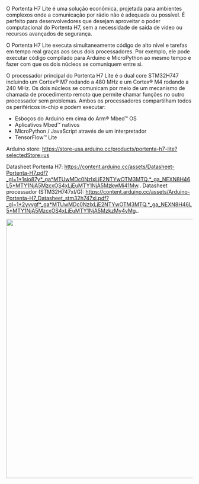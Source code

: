 O Portenta H7 Lite é uma solução econômica, projetada para ambientes complexos onde a comunicação por rádio não é adequada ou possível. É perfeito para desenvolvedores que desejam aproveitar o poder computacional do Portenta H7, sem a necessidade de saída de vídeo ou recursos avançados de segurança. 

O Portenta H7 Lite executa simultaneamente código de alto nível e tarefas em tempo real graças aos seus dois processadores. Por exemplo, ele pode executar código compilado para Arduino e MicroPython ao mesmo tempo e fazer com que os dois núcleos se comuniquem entre si.

O processador principal do Portenta H7 Lite é o dual core STM32H747 incluindo um Cortex® M7 rodando a 480 MHz e um Cortex® M4 rodando a 240 MHz. Os dois núcleos se comunicam por meio de um mecanismo de chamada de procedimento remoto que permite chamar funções no outro processador sem problemas. Ambos os processadores compartilham todos os periféricos in-chip e podem executar: 

* Esboços do Arduino em cima do Arm® Mbed™ OS
* Aplicativos Mbed™ nativos
* MicroPython / JavaScript através de um interpretador
* TensorFlow™ Lite

Arduino store: https://store-usa.arduino.cc/products/portenta-h7-lite?selectedStore=us

Datasheet Portenta H7: https://content.arduino.cc/assets/Datasheet-Portenta-H7.pdf?_gl=1*1sio87y*_ga*MTUwMDc0NzIxLjE2NTYwOTM3MTQ.*_ga_NEXN8H46L5*MTY1NjA5MzcxOS4xLjEuMTY1NjA5MzkwMi41Mw..
Datasheet processador (STM32H747xI/G): https://content.arduino.cc/assets/Arduino-Portenta-H7_Datasheet_stm32h747xi.pdf?_gl=1*2yvvgf*_ga*MTUwMDc0NzIxLjE2NTYwOTM3MTQ.*_ga_NEXN8H46L5*MTY1NjA5MzcxOS4xLjEuMTY1NjA5MzkzMy4yMg..

<div align="center">
<img src="https://user-images.githubusercontent.com/87787728/175650962-e308e1c7-c03d-4dee-841c-fdad39bac776.jpg" width="700px" />
</div>
